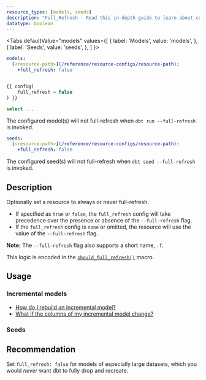 ```yaml
---
resource_types: [models, seeds]
description: "Full_Refresh - Read this in-depth guide to learn about configurations in dbt."
datatype: boolean
---
```


<Tabs
  defaultValue="models"
  values={[
    { label: 'Models', value: 'models', },
    { label: 'Seeds', value: 'seeds', },
  ]
}>

<TabItem value="models">

<File name='dbt_project.yml'>

```yml
models:
  [<resource-path>](/reference/resource-configs/resource-path):
    +full_refresh: false

```

</File>

<File name='models/<modelname>.sql'>

```sql

{{ config(
    full_refresh = false
) }}

select ...

```

</File>

The configured model(s) will not full-refresh when `dbt run --full-refresh` is invoked.

</TabItem>

<TabItem value="seeds">

<File name='dbt_project.yml'>

```yml
seeds:
  [<resource-path>](/reference/resource-configs/resource-path):
    +full_refresh: false

```

</File>

The configured seed(s) will not full-refresh when `dbt seed --full-refresh` is invoked.

</TabItem>

</Tabs>

## Description
Optionally set a resource to always or never full-refresh.
- If specified as `true` or `false`, the
`full_refresh` config will take precedence over the presence or absence of the `--full-refresh` flag.
- If the `full_refresh` config is `none` or omitted, the resource will use the value of the `--full-refresh` flag.

<VersionBlock firstVersion="1.3">

**Note:** The `--full-refresh` flag also supports a short name, `-f`.

</VersionBlock>

This logic is encoded in the [`should_full_refresh()`](https://github.com/dbt-labs/dbt-core/blob/main/core/dbt/include/global_project/macros/materializations/configs.sql#L6) macro.

## Usage

### Incremental models

* [How do I rebuild an incremental model?](/docs/build/incremental-models#how-do-i-rebuild-an-incremental-model)
* [What if the columns of my incremental model change?](/docs/build/incremental-models#what-if-the-columns-of-my-incremental-model-change)

### Seeds

<FAQ src="Seeds/full-refresh-seed" />

## Recommendation
Set `full_refresh: false` for models of especially large datasets, which you would _never_ want dbt to fully drop and recreate.

